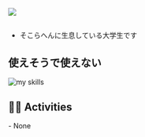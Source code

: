 <!--
<div align="right">
  <img src="https://komarev.com/ghpvc/?username=username" />
</div>
 -->
 
![](https://komarev.com/ghpvc/?username=pni525)

<!-- 2. プロフィールや連絡先を変更 -->
## 

- そこらへんに生息している大学生です

<!-- 3. 好きな技術スタックに変更 -->
<!-- ライトモート：theme=light, ダークモート：theme=dark -->
<!-- アイコンの選択肢一覧：https://arc.net/l/quote/zizyykfh -->
## 使えそうで使えない
<img alt="my skills" src="https://skillicons.dev/icons?theme=dark&perline=7&i=c,cpp,py,raspberrypi" />
<br>


<!-- 4. GitHub usernameを変更, 2箇所 -->
<!-- ライトモート：theme=light, ダークモート：theme=vue-dark  -->
## 🏃‍♀️ Activities
<div align="left"> 
- None
</div>

<!--
This repository is a ✨ _special_ ✨ repository because its `README.md` (this file) appears on your GitHub profile.

Here are some ideas to get you started:

- 🔭 I’m currently working on ...
- 🌱 I’m currently learning ...
- 👯 I’m looking to collaborate on ...
- 🤔 I’m looking for help with ...
- 💬 Ask me about ...
- 📫 How to reach me: ...
- 😄 Pronouns: ...
- ⚡ Fun fact: ...
-->

